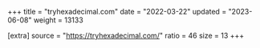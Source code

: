 +++
title = "tryhexadecimal.com"
date = "2022-03-22"
updated = "2023-06-08"
weight = 13133

[extra]
source = "https://tryhexadecimal.com/"
ratio = 46
size = 13
+++
